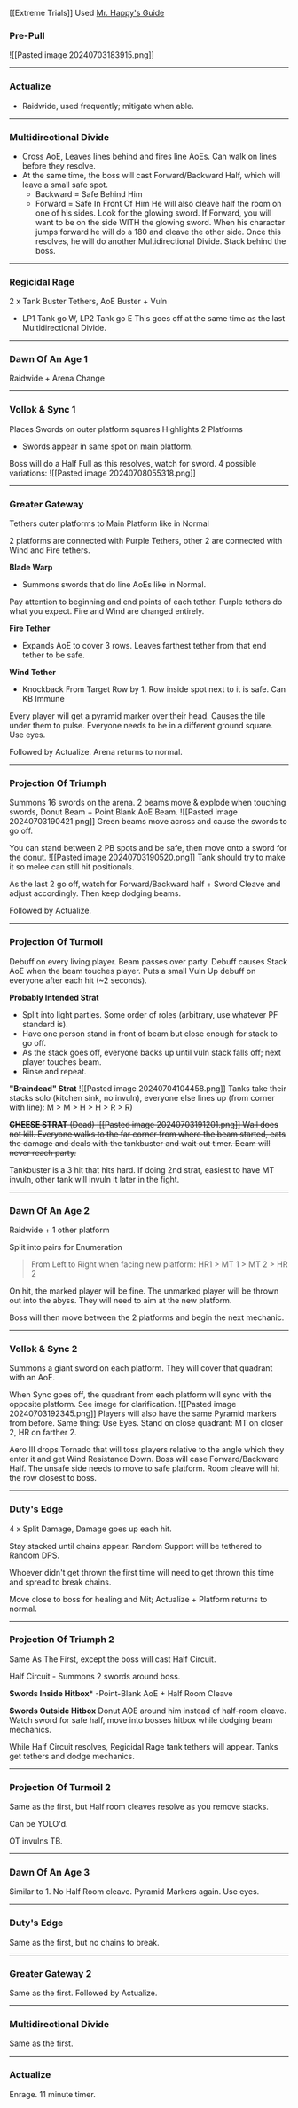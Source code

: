 [[Extreme Trials]]
Used [Mr. Happy's Guide](https://www.youtube.com/watch?v=3V46tYJ1UnE)
### Pre-Pull
![[Pasted image 20240703183915.png]]
___
### Actualize
- Raidwide, used frequently; mitigate when able.
___
### Multidirectional Divide
- Cross AoE, Leaves lines behind and fires line AoEs. Can walk on lines before they resolve.
- At the same time, the boss will cast Forward/Backward Half, which will leave a small safe spot.
	- Backward = Safe Behind Him
	- Forward = Safe In Front Of Him
	 He will also cleave half the room on one of his sides. Look for the glowing sword.
		 If Forward, you will want to be on the side WITH the glowing sword. When his character jumps forward he will do a 180 and cleave the other side.
Once this resolves, he will do another Multidirectional Divide. Stack behind the boss.
___
### Regicidal Rage
2 x Tank Buster Tethers, AoE Buster + Vuln
- LP1 Tank go W, LP2 Tank go E
This goes off at the same time as the last Multidirectional Divide.
___
### Dawn Of An Age 1
Raidwide + Arena Change
___
### Vollok & Sync 1
Places Swords on outer platform squares
Highlights 2 Platforms
- Swords appear in same spot on main platform.

Boss will do a Half Full as this resolves, watch for sword. 4 possible variations:
![[Pasted image 20240708055318.png]]
___
### Greater Gateway
Tethers outer platforms to Main Platform like in Normal

2 platforms are connected with Purple Tethers, other 2 are connected with Wind and Fire tethers.

**Blade Warp**
- Summons swords that do line AoEs like in Normal.

Pay attention to beginning and end points of each tether. Purple tethers do what you expect. Fire and Wind are changed entirely.

**Fire Tether**
- Expands AoE to cover 3 rows. Leaves farthest tether from that end tether to be safe.

**Wind Tether**
- Knockback From Target Row by 1. Row inside spot next to it is safe. Can KB Immune

Every player will get a pyramid marker over their head. Causes the tile under them to pulse. Everyone needs to be in a different ground square. Use eyes.

Followed by Actualize. Arena returns to normal.
___
### Projection Of Triumph
Summons 16 swords on the arena.
2 beams move & explode when touching swords, Donut Beam + Point Blank AoE Beam.
![[Pasted image 20240703190421.png]]
Green beams move across and cause the swords to go off.

You can stand between 2 PB spots and be safe, then move onto a sword for the donut.
![[Pasted image 20240703190520.png]]
Tank should try to make it so melee can still hit positionals.

As the last 2 go off, watch for Forward/Backward half + Sword Cleave and adjust accordingly. Then keep dodging beams.

Followed by Actualize.
___
### Projection Of Turmoil
Debuff on every living player. Beam passes over party. Debuff causes Stack AoE when the beam touches player. Puts a small Vuln Up debuff on everyone after each hit (~2 seconds).

**Probably Intended Strat**
- Split into light parties. Some order of roles (arbitrary, use whatever PF standard is).
- Have one person stand in front of beam but close enough for stack to go off.
- As the stack goes off, everyone backs up until vuln stack falls off; next player touches beam.
- Rinse and repeat.

**"Braindead" Strat**
![[Pasted image 20240704104458.png]]
Tanks take their stacks solo (kitchen sink, no invuln), everyone else lines up (from corner with line): M > M > H > H > R > R)

~~**CHEESE STRAT** (Dead)
![[Pasted image 20240703191201.png]]
Wall does not kill. Everyone walks to the far corner from where the beam started, eats the damage and deals with the tankbuster and wait out timer. Beam will never reach party.~~

Tankbuster is a 3 hit that hits hard. If doing 2nd strat, easiest to have MT invuln, other tank will invuln it later in the fight.
___
### Dawn Of An Age 2
Raidwide + 1 other platform

Split into pairs for Enumeration
> From Left to Right when facing new platform:
> HR1 > MT 1 > MT 2 > HR 2

On hit, the marked player will be fine. The unmarked player will be thrown out into the abyss. They will need to aim at the new platform.

Boss will then move between the 2 platforms and begin the next mechanic.
___
### Vollok & Sync 2
Summons a giant sword on each platform. They will cover that quadrant with an AoE.

When Sync goes off, the quadrant from each platform will sync with the opposite platform. See image for clarification.
![[Pasted image 20240703192345.png]]
Players will also have the same Pyramid markers from before. Same thing: Use Eyes. Stand on close quadrant: MT on closer 2, HR on farther 2.

Aero III drops Tornado that will toss players relative to the angle which they enter it and get Wind Resistance Down. Boss will case Forward/Backward Half. The unsafe side needs to move to safe platform. Room cleave will hit the row closest to boss.
___
### Duty's Edge
4 x Split Damage, Damage goes up each hit.

Stay stacked until chains appear. Random Support will be tethered to Random DPS.

Whoever didn't get thrown the first time will need to get thrown this time and spread to break chains.

Move close to boss for healing and Mit; Actualize + Platform returns to normal.
___
### Projection Of Triumph 2
Same As The First, except the boss will cast Half Circuit.

Half Circuit - Summons 2 swords around boss.

**Swords Inside Hitbox***
-Point-Blank AoE + Half Room Cleave

**Swords Outside Hitbox**
Donut AOE around him instead of half-room cleave. Watch sword for safe half, move into bosses hitbox while dodging beam mechanics.

While Half Circuit resolves, Regicidal Rage tank tethers will appear. Tanks get tethers and dodge mechanics.
___
### Projection Of Turmoil 2
Same as the first, but Half room cleaves resolve as you remove stacks.

Can be YOLO'd.

OT invulns TB.
___
### Dawn Of An Age 3
Similar to 1. No Half Room cleave. Pyramid Markers again. Use eyes.
___
### Duty's Edge
Same as the first, but no chains to break.
___
### Greater Gateway 2
Same as the first. Followed by Actualize.
___
### Multidirectional Divide
Same as the first.
___
### Actualize
Enrage. 11 minute timer.
